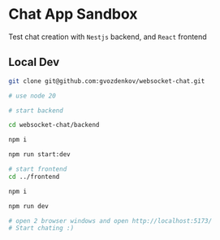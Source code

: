 # Chat App Sandbox

Test chat creation with `Nestjs` backend, and `React` frontend

## Local Dev

```bash
git clone git@github.com:gvozdenkov/websocket-chat.git

# use node 20

# start backend

cd websocket-chat/backend

npm i

npm run start:dev

# start frontend
cd ../frontend

npm i

npm run dev

# open 2 browser windows and open http://localhost:5173/
# Start chating :)
```
